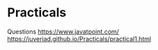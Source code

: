 # Practicals
Questions
https://www.javatpoint.com/
https://juveriad.github.io/Practicals/practical1.html
